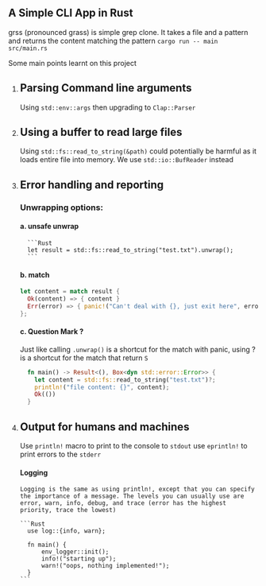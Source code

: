 ## A Simple CLI App in Rust

grss (pronounced grass) is simple grep clone. It takes a file and a pattern and returns the content matching the pattern
`cargo run -- main src/main.rs`

Some main points learnt on this project

1.  ## Parsing Command line arguments

    Using `std::env::args` then upgrading to `Clap::Parser`

2.  ## Using a buffer to read large files

    Using `std::fs::read_to_string(&path)` could potentially be harmful as it loads entire file into memory. We use `std::io::BufReader` instead

3.  ## Error handling and reporting

    ### Unwrapping options:

    #### a. unsafe unwrap

          ```Rust
          let result = std::fs::read_to_string("test.txt").unwrap();
          ```

    #### b. match

    ```Rust
    let content = match result {
      Ok(content) => { content }
      Err(error) => { panic!("Can't deal with {}, just exit here", error); }
    };
    ```

    #### c. Question Mark ?

    Just like calling `.unwrap()` is a shortcut for the match with panic, using ? is a shortcut for the match that return `S`

    ```Rust
      fn main() -> Result<(), Box<dyn std::error::Error>> {
        let content = std::fs::read_to_string("test.txt")?;
        println!("file content: {}", content);
        Ok(())
      }
    ```

4.  ## Output for humans and machines

    Use `println!` macro to print to the console to `stdout`
    use `eprintln!` to print errors to the `stderr`

    #### Logging

        Logging is the same as using println!, except that you can specify the importance of a message. The levels you can usually use are error, warn, info, debug, and trace (error has the highest priority, trace the lowest)

        ```Rust
          use log::{info, warn};

          fn main() {
              env_logger::init();
              info!("starting up");
              warn!("oops, nothing implemented!");
          }
        ```
